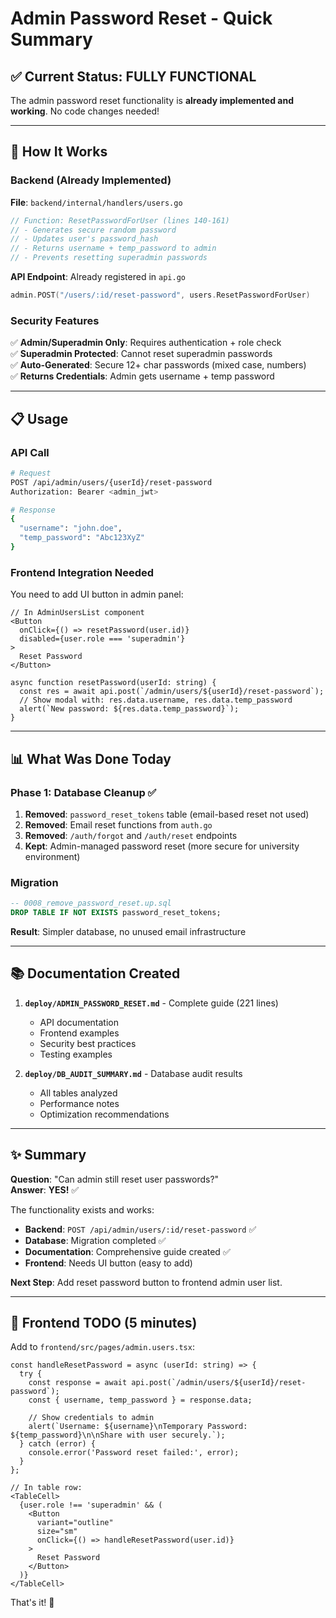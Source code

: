 # Admin Password Reset - Quick Summary

## ✅ Current Status: **FULLY FUNCTIONAL**

The admin password reset functionality is **already implemented and working**. No code changes needed!

---

## 🔧 How It Works

### Backend (Already Implemented)

**File**: `backend/internal/handlers/users.go`

```go
// Function: ResetPasswordForUser (lines 140-161)
// - Generates secure random password
// - Updates user's password_hash
// - Returns username + temp_password to admin
// - Prevents resetting superadmin passwords
```

**API Endpoint**: Already registered in `api.go`

```go
admin.POST("/users/:id/reset-password", users.ResetPasswordForUser)
```

### Security Features

✅ **Admin/Superadmin Only**: Requires authentication + role check  
✅ **Superadmin Protected**: Cannot reset superadmin passwords  
✅ **Auto-Generated**: Secure 12+ char passwords (mixed case, numbers)  
✅ **Returns Credentials**: Admin gets username + temp password  

---

## 📋 Usage

### API Call

```bash
# Request
POST /api/admin/users/{userId}/reset-password
Authorization: Bearer <admin_jwt>

# Response
{
  "username": "john.doe",
  "temp_password": "Abc123XyZ"
}
```

### Frontend Integration Needed

You need to add UI button in admin panel:

```tsx
// In AdminUsersList component
<Button 
  onClick={() => resetPassword(user.id)}
  disabled={user.role === 'superadmin'}
>
  Reset Password
</Button>

async function resetPassword(userId: string) {
  const res = await api.post(`/admin/users/${userId}/reset-password`);
  // Show modal with: res.data.username, res.data.temp_password
  alert(`New password: ${res.data.temp_password}`);
}
```

---

## 📊 What Was Done Today

### Phase 1: Database Cleanup ✅

1. **Removed**: `password_reset_tokens` table (email-based reset not used)
2. **Removed**: Email reset functions from `auth.go`
3. **Removed**: `/auth/forgot` and `/auth/reset` endpoints
4. **Kept**: Admin-managed password reset (more secure for university environment)

### Migration

```sql
-- 0008_remove_password_reset.up.sql
DROP TABLE IF NOT EXISTS password_reset_tokens;
```

**Result**: Simpler database, no unused email infrastructure

---

## 📚 Documentation Created

1. **`deploy/ADMIN_PASSWORD_RESET.md`** - Complete guide (221 lines)
   - API documentation
   - Frontend examples
   - Security best practices
   - Testing examples

2. **`deploy/DB_AUDIT_SUMMARY.md`** - Database audit results
   - All tables analyzed
   - Performance notes
   - Optimization recommendations

---

## ✨ Summary

**Question**: "Can admin still reset user passwords?"  
**Answer**: **YES!** ✅

The functionality exists and works:
- **Backend**: `POST /api/admin/users/:id/reset-password` ✅
- **Database**: Migration completed ✅
- **Documentation**: Comprehensive guide created ✅
- **Frontend**: Needs UI button (easy to add)

**Next Step**: Add reset password button to frontend admin user list.

---

## 🎯 Frontend TODO (5 minutes)

Add to `frontend/src/pages/admin.users.tsx`:

```tsx
const handleResetPassword = async (userId: string) => {
  try {
    const response = await api.post(`/admin/users/${userId}/reset-password`);
    const { username, temp_password } = response.data;
    
    // Show credentials to admin
    alert(`Username: ${username}\nTemporary Password: ${temp_password}\n\nShare with user securely.`);
  } catch (error) {
    console.error('Password reset failed:', error);
  }
};

// In table row:
<TableCell>
  {user.role !== 'superadmin' && (
    <Button 
      variant="outline" 
      size="sm"
      onClick={() => handleResetPassword(user.id)}
    >
      Reset Password
    </Button>
  )}
</TableCell>
```

That's it! 🚀
